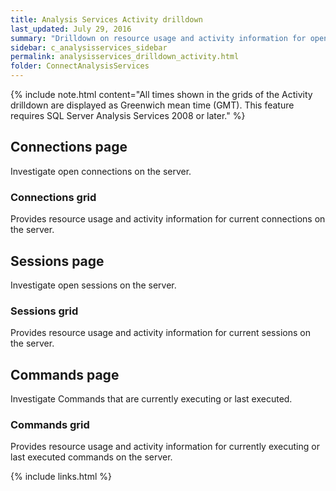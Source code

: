 ```yaml
---
title: Analysis Services Activity drilldown
last_updated: July 29, 2016
summary: "Drilldown on resource usage and activity information for open connections and sessions, and for commands currently executing or last executed on the Analysis Services server."
sidebar: c_analysisservices_sidebar
permalink: analysisservices_drilldown_activity.html
folder: ConnectAnalysisServices
---
```



{% include note.html content="All times shown in the grids of the Activity drilldown are displayed as Greenwich mean time (GMT). This feature requires SQL Server Analysis Services 2008 or later." %}


## Connections page

Investigate open connections on the server.

### Connections grid

Provides resource usage and activity information for current connections on the server.

## Sessions page

Investigate open sessions on the server.

### Sessions grid

Provides resource usage and activity information for current sessions on the server.

## Commands page

Investigate Commands that are currently executing or last executed.

### Commands grid

Provides resource usage and activity information for currently executing or last executed commands on the server.


{% include links.html %}
